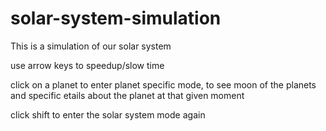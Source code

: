# solar-system-simulation
This is a simulation of our solar system

use arrow keys to speedup/slow time

click on a planet to enter planet specific mode, to see moon of the planets and specific etails about the planet at that given moment

click shift to enter the solar system mode again
